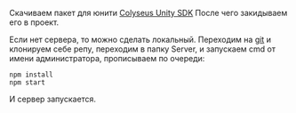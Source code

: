 Скачиваем пакет для юнити [Colyseus Unity SDK](https://github.com/colyseus/colyseus-unity3d/releases/latest/download/Colyseus_Plugin.unitypackage)
После чего закидываем его в проект.

Если нет сервера, то можно сделать локальный.
Переходим на [git](https://github.com/colyseus/colyseus-unity-sdk/tree/master) и клонируем себе репу, переходим в папку Server, и запускаем cmd от имени администратора, прописываем по очереди:

```
npm install
npm start
```

И сервер запускается.

